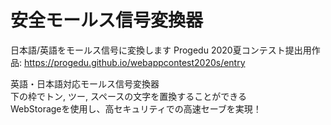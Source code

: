# 安全モールス信号変換器
日本語/英語をモールス信号に変換します Progedu 2020夏コンテスト提出用作品: https://progedu.github.io/webappcontest2020s/entry
  
英語・日本語対応モールス信号変換器  
下の枠でトン, ツー, スペースの文字を置換することができる  
WebStorageを使用し、高セキュリティでの高速セーブを実現！  
